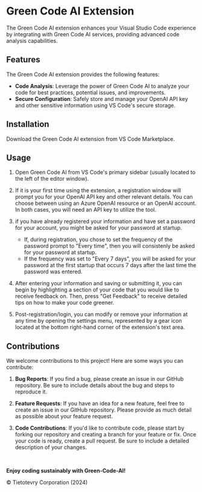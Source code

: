 # Green Code AI Extension

The Green Code AI extension enhances your Visual Studio Code experience by integrating with Green Code AI services, providing advanced code analysis capabilities.

## Features

The Green Code AI extension provides the following features:

- **Code Analysis**: Leverage the power of Green Code AI to analyze your code for best practices, potential issues, and improvements.
- **Secure Configuration**: Safely store and manage your OpenAI API key and other sensitive information using VS Code's secure storage.

## Installation

Download the Green Code AI extension from VS Code Marketplace.

## Usage

1. Open Green Code AI from VS Code's primary sidebar (usually located to the left of the editor window).

2. If it is your first time using the extension, a registration window will prompt you for your OpenAI API key and other relevant details. You can choose between using an Azure OpenAI resource or an OpenAI account. In both cases, you will need an API key to utilize the tool.

3. if you have already registered your information and have set a password for your account, you might be asked for your password at startup.

   - If, during registration, you chose to set the frequency of the password prompt to "Every time", then you will consistenly be asked for your password at startup.
   - If the frequency was set to "Every 7 days", you will be asked for your password at the first startup that occurs 7 days after the last time the password was entered.

4. After entering your information and saving or submitting it, you can begin by highlighting a section of your code that you would like to receive feedback on. Then, press "Get Feedback" to receive detailed tips on how to make your code greener.

5. Post-registration/login, you can modify or remove your information at any time by opening the settings menu, represented by a gear icon located at the bottom right-hand corner of the extension's text area.

## Contributions

We welcome contributions to this project! Here are some ways you can contribute:

1. **Bug Reports**: If you find a bug, please create an issue in our GitHub repository. Be sure to include details about the bug and steps to reproduce it.

2. **Feature Requests**: If you have an idea for a new feature, feel free to create an issue in our GitHub repository. Please provide as much detail as possible about your feature request.

3. **Code Contributions**: If you'd like to contribute code, please start by forking our repository and creating a branch for your feature or fix. Once your code is ready, create a pull request. Be sure to include a detailed description of your changes.

<br />

**Enjoy coding sustainably with Green-Code-AI!**

© Tietotevry Corporation (2024)
